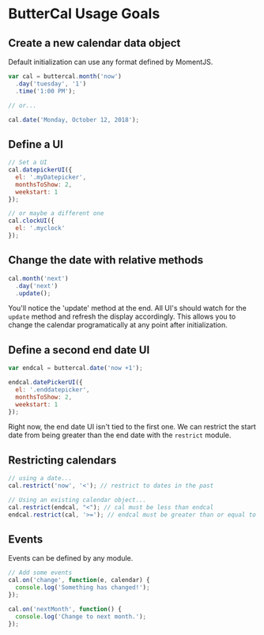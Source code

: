 # ButterCal Usage Goals

## Create a new calendar data object

Default initialization can use any format defined by MomentJS.

```js
var cal = buttercal.month('now')
  .day('tuesday', '1')
  .time('1:00 PM');

// or...

cal.date('Monday, October 12, 2018');
```

## Define a UI

```js
// Set a UI
cal.datepickerUI({
  el: '.myDatepicker',
  monthsToShow: 2,
  weekstart: 1
});

// or maybe a different one
cal.clockUI({
  el: '.myclock'
});
```

## Change the date with relative methods

```js
cal.month('next')
  .day('next')
  .update();
```

You'll notice the 'update' method at the end. All UI's should watch for the `update` method and refresh the display accordingly. This allows you to change the calendar programatically at any point after initialization.

## Define a second end date UI

```js
var endcal = buttercal.date('now +1');

endcal.datePickerUI({
  el: '.enddatepicker',
  monthsToShow: 2,
  weekstart: 1
});
```

Right now, the end date UI isn't tied to the first one. We can restrict the start date from being greater than the end date with the `restrict` module.

## Restricting calendars

```js
// using a date...
cal.restrict('now', '<'); // restrict to dates in the past

// Using an existing calendar object...
cal.restrict(endcal, "<"); // cal must be less than endcal
endcal.restrict(cal, '>='); // endcal must be greater than or equal to cal

```

## Events

Events can be defined by any module.

```js
// Add some events
cal.on('change', function(e, calendar) {
  console.log('Something has changed!');
});

cal.on('nextMonth', function() {
  console.log('Change to next month.');
});

```

